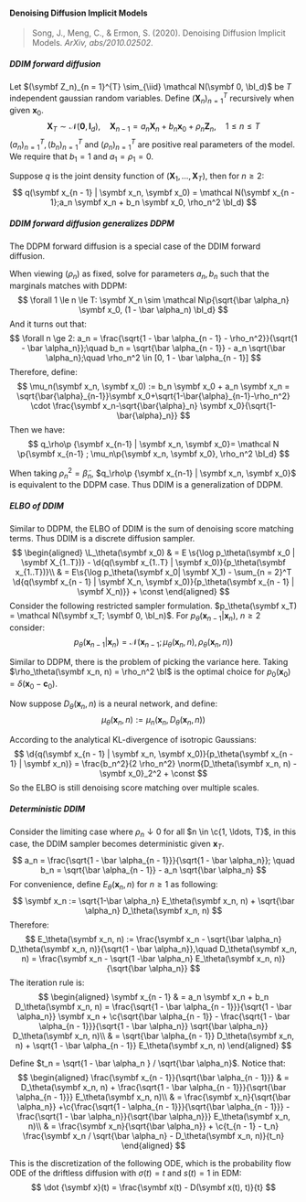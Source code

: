 #### Denoising Diffusion Implicit Models

> Song, J., Meng, C., & Ermon, S. (2020). Denoising Diffusion Implicit Models. *ArXiv, abs/2010.02502*.

##### DDIM forward diffusion

Let $(\symbf Z_n)_{n = 1}^{T} \sim_{\iid} \mathcal N(\symbf 0, \bI_d)$ be $T$ independent gaussian random variables. Define $(\symbf X_{n})_{n = 1}^T$ recursively when given $\symbf x_0$.
$$
\symbf X_T \sim \mathcal N(\symbf 0, \symbf I_d), \quad \symbf X_{n - 1} = a_n \symbf X_{n} + b_n \symbf x_0 + \rho_n \symbf Z_n, \quad 1 \le n \le T
$$
$(a_n)_{n = 1}^T, (b_n)_{n = 1}^T$ and $(\rho_n)_{n = 1}^T$ are positive real parameters of the model. We require that $b_1 = 1$ and $a_1 = \rho_1 = 0$.

Suppose $q$ is the joint density function of $(\symbf X_1, \ldots, \symbf X_T)$, then for $n \ge 2$:
$$
q(\symbf x_{n - 1} | \symbf x_n, \symbf x_0) = \mathcal N(\symbf x_{n - 1};a_n \symbf x_n + b_n \symbf x_0, \rho_n^2 \bI_d)
$$

##### DDIM forward diffusion generalizes DDPM

The DDPM forward diffusion is a special case of the DDIM forward diffusion.

When viewing $(\rho_n)$ as fixed, solve for parameters $a_n, b_n$ such that the marginals matches with DDPM:
$$
\forall 1 \le n \le T: \symbf X_n \sim \mathcal N\p{\sqrt{\bar \alpha_n} \symbf x_0, (1 - \bar \alpha_n) \bI_d}
$$
And it turns out that:
$$
\forall n \ge 2: a_n = \frac{\sqrt{1 - \bar \alpha_{n - 1} - \rho_n^2}}{\sqrt{1 - \bar \alpha_n}};\quad b_n = \sqrt{\bar \alpha_{n - 1}} - a_n \sqrt{\bar \alpha_n};\quad \rho_n^2 \in [0, 1 - \bar \alpha_{n - 1}]
$$
Therefore, define:
$$
\mu_n(\symbf x_n, \symbf x_0) := b_n \symbf x_0 + a_n \symbf x_n = \sqrt{\bar{\alpha}_{n-1}}\symbf  x_0+\sqrt{1-\bar{\alpha}_{n-1}-\rho_n^2} \cdot \frac{\symbf x_n-\sqrt{\bar{\alpha}_n} \symbf x_0}{\sqrt{1-\bar{\alpha}_n}}
$$
Then we have:
$$
q_\rho\p {\symbf x_{n-1} | \symbf  x_n, \symbf x_0}= \mathcal N \p{\symbf x_{n-1} ; \mu_n\p{\symbf x_n, \symbf x_0}, \rho_n^2 \bI_d}
$$

When taking $\rho_n^2 = \tilde \beta_n$, $q_\rho\p {\symbf x_{n-1} | \symbf  x_n, \symbf x_0}$ is equivalent to the DDPM case. Thus DDIM is a generalization of DDPM.

##### ELBO of DDIM

Similar to DDPM, the ELBO of DDIM is the sum of denoising score matching terms. Thus DDIM is a discrete diffusion sampler.
$$
\begin{aligned}
\L_\theta(\symbf x_0) & = E \s{\log p_\theta(\symbf x_0 | \symbf X_{1..T})} - \d{q(\symbf x_{1..T} | \symbf x_0)}{p_\theta(\symbf x_{1..T})}\\
& = E\s{\log p_\theta(\symbf x_0| \symbf X_1) - \sum_{n = 2}^T \d{q(\symbf x_{n - 1} | \symbf X_n, \symbf x_0)}{p_\theta(\symbf x_{n - 1} | \symbf X_n)}} + \const
\end{aligned}
$$
Consider the following restricted sampler formulation. $p_\theta(\symbf x_T) = \mathcal N(\symbf x_T; \symbf 0, \bI_n)$. For $p_\theta(\symbf x_{n - 1} | \symbf x_n)$, $n \ge 2$ consider:
$$
p_\theta(\symbf x_{n - 1} |\symbf x_n) = \mathcal N(\symbf x_{n - 1}; \mu_\theta(\symbf x_n, n), \rho_\theta(\symbf x_n, n))
$$

Similar to DDPM, there is the problem of picking the variance here. Taking $\rho_\theta(\symbf x_n, n) = \rho_n^2 \bI$ is the optimal choice for $p_0(\symbf x_0) = \delta(\symbf x_0 - \symbf c_0)$.

Now suppose $D_\theta(\symbf x_n, n)$ is a neural network, and define:
$$
\mu_\theta(\symbf x_n, n) := \mu_n(\symbf x_n, D_\theta(\symbf x_n, n))
$$

According to the analytical KL-divergence of isotropic Gaussians:
$$
\d{q(\symbf x_{n - 1} | \symbf x_n, \symbf x_0)}{p_\theta(\symbf x_{n - 1} | \symbf x_n)} = \frac{b_n^2}{2 \rho_n^2} \norm{D_\theta(\symbf x_n, n) - \symbf x_0}_2^2 + \const
$$
So the ELBO is still denoising score matching over multiple scales.

##### Deterministic DDIM

Consider the limiting case where $\rho_n \downarrow 0$ for all $n \in \c{1, \ldots, T}$, in this case, the DDIM sampler becomes deterministic given $\symbf x_T$.
$$
a_n = \frac{\sqrt{1 - \bar \alpha_{n - 1}}}{\sqrt{1 - \bar \alpha_n}}; \quad b_n = \sqrt{\bar \alpha_{n - 1}} - a_n \sqrt{\bar \alpha_n}
$$
For convenience, define $E_\theta(\symbf x_n, n)$ for $n \ge 1$ as following:
$$
\symbf x_n := \sqrt{1-\bar \alpha_n} E_\theta(\symbf x_n, n) + \sqrt{\bar \alpha_n} D_\theta(\symbf x_n, n)
$$
Therefore:
$$
E_\theta(\symbf x_n, n) := \frac{\symbf x_n - \sqrt{\bar \alpha_n} D_\theta(\symbf x_n, n)}{\sqrt{1 - \bar \alpha_n}},\quad D_\theta(\symbf x_n, n) = \frac{\symbf x_n - \sqrt{1 -\bar \alpha_n} E_\theta(\symbf x_n, n)}{\sqrt{\bar \alpha_n}}
$$
The iteration rule is:
$$
\begin{aligned}
\symbf x_{n - 1} & = a_n \symbf x_n + b_n D_\theta(\symbf x_n, n) = \frac{\sqrt{1 - \bar \alpha_{n - 1}}}{\sqrt{1 - \bar \alpha_n}} \symbf x_n + \c{\sqrt{\bar \alpha_{n - 1}} - \frac{\sqrt{1 - \bar \alpha_{n - 1}}}{\sqrt{1 - \bar \alpha_n}} \sqrt{\bar \alpha_n}} D_\theta(\symbf x_n, n)\\
& = \sqrt{\bar \alpha_{n - 1}} D_\theta(\symbf x_n, n) + \sqrt{1 - \bar \alpha_{n - 1}} E_\theta(\symbf x_n, n)
\end{aligned}
$$

Define $t_n = \sqrt{1 - \bar \alpha_n } / \sqrt{\bar \alpha_n}$. Notice that:
$$
\begin{aligned}
\frac{\symbf x_{n - 1}}{\sqrt{\bar \alpha_{n - 1}}} & = D_\theta(\symbf x_n, n) + \frac{\sqrt{1 - \bar \alpha_{n - 1}}}{\sqrt{\bar \alpha_{n - 1}}} E_\theta(\symbf x_n, n)\\
& = \frac{\symbf x_n}{\sqrt{\bar \alpha_n}} +\c{\frac{\sqrt{1 - \alpha_{n - 1}}}{\sqrt{\bar \alpha_{n - 1}}} - \frac{\sqrt{1 - \bar \alpha_n}}{\sqrt{\bar \alpha_n}}} E_\theta(\symbf x_n, n)\\
& = \frac{\symbf x_n}{\sqrt{\bar \alpha_n}} + \c{t_{n - 1} - t_n} \frac{\symbf x_n / \sqrt{\bar \alpha_n} - D_\theta(\symbf x_n, n)}{t_n}
\end{aligned}
$$

This is the discretization of the following ODE, which is the probability flow ODE of the driftless diffusion with $\sigma(t) = t$ and $s(t) = 1$ in EDM:
$$
\dot {\symbf x}(t) =  \frac{\symbf x(t) - D(\symbf x(t), t)}{t}
$$
